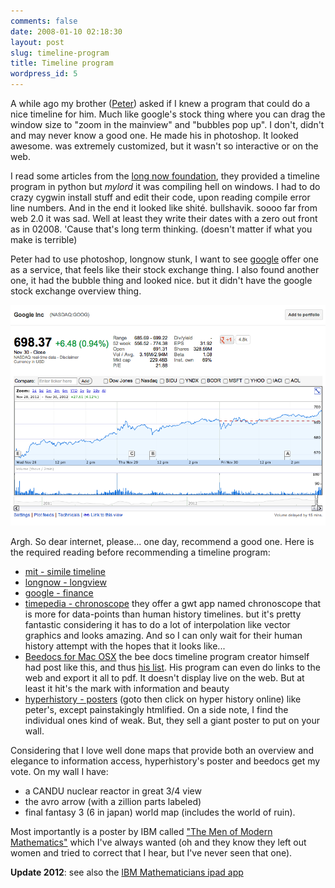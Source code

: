 ```yaml
---
comments: false
date: 2008-01-10 02:18:30
layout: post
slug: timeline-program
title: Timeline program
wordpress_id: 5
---
```


A while ago my brother ([Peter][thepeterstevens]) asked if I knew a program that could do a nice timeline for him. Much like google's stock thing where you can drag the window size to "zoom in the mainview" and "bubbles pop up". I don't,  didn't and may never know a good one. He made his in photoshop. It looked awesome. was extremely customized, but it wasn't so interactive or on the web.

I read some articles from the [long now foundation][longnow], they provided a timeline program in python but _mylord_ it was compiling hell on windows. I had to do crazy cygwin install stuff and edit their code, upon reading compile error line numbers. And in the end it looked like shité. bullshavik. soooo far from web 2.0 it was sad. Well at least they write their dates with a zero out front as in 02008. 'Cause that's long term thinking. (doesn't matter if what you make is terrible)

Peter had to use photoshop, longnow stunk, I want to see [google][goog] offer one as a service, that feels like their stock exchange thing. I also found another one, it had the bubble thing and looked nice. but it didn't have the google stock exchange overview thing.

[![google-stock-timeline](/images/posts/google-stock-timeline.png)](http://andxyz.com/images/posts/google-stock-timeline.png)

Argh. So dear internet, please... one day, recommend a good one. Here is the required reading before recommending a timeline program:

- [mit - simile timeline][simile]
- [longnow - longview][longview]
- [google - finance][gfinance]
- [timepedia - chronoscope][timepedia]
  they offer a gwt app named chronoscope that is more for data-points than human history timelines. but it's pretty fantastic considering it has to do a lot of interpolation like vector graphics and looks amazing. And so I can only wait for their human history attempt with the hopes that it looks like...
- [Beedocs for Mac OSX][beedocs]
  the bee docs timeline program creator himself had post like this, and thus [his list][bees-list]. His program can even do links to the web and export it all to pdf. It doesn't display live on the web. But at least it hit's the mark with information and beauty
- [hyperhistory - posters][hyperhistory] 
  (goto then click on hyper history online) like peter's, except painstakingly htmlified. On a side note, I find the individual ones kind of weak. But, they sell a giant poster to put on your wall.

Considering that I love well done maps that provide both an overview and elegance to information access, hyperhistory's poster and beedocs get my vote. On my wall I have:

- a CANDU nuclear reactor in great 3/4 view
- the avro arrow (with a zillion parts labeled)
- final fantasy 3 (6 in japan) world map (includes the world of ruin).

Most importantly is a poster by IBM called ["The Men of Modern Mathematics"][math-poster] which I've always wanted (oh and they know they left out women and tried to correct that I hear, but I've never seen that one).

**Update 2012**: see also the [IBM Mathematicians ipad app][ibm-math-ipad] 

  [thepeterstevens]: http://www.peter-stevens.ca
  [longnow]: http://www.longnow.org
  [goog]: http://www.google.com/finance?q=goog
  [simile]: http://simile.mit.edu/timeline/
  [longview]: http://www.longnow.org/about/longview.php
  [gfinance]: http://www.google.com/finance?q=goog
  [timepedia]: http://timepedia.org
  [beedocs]: http://www.beedocuments.com/
  [bees-list]: http://blog.beedocs.com/2006/12/other-timeline-software_05.html
  [hyperhistory]: http://www.hyperhistory.com/
  [math-poster]: http://en.wikipedia.org/wiki/Mathematica:_A_World_of_Numbers..._and_Beyond#The_1966_.22Men_of_Modern_Mathematics.22_Poster
  [ibm-math-ipad]: http://www.youtube.com/watch?v=txHp-Z3bG3Q 

  
